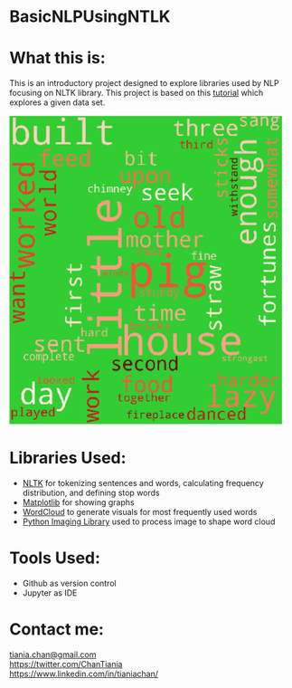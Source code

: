 # BasicNLPUsingNTLK
# What this is:
This is an introductory project designed to explore libraries used by NLP focusing on NLTK library. This project is based on this [tutorial](https://medium.com/towards-artificial-intelligence/natural-language-processing-nlp-with-python-tutorial-for-beginners-1f54e610a1a0) which explores a given data set. 

<img src = "https://github.com/tianiachan/BasicNLPUsingNTLK/blob/main/christmasTreeWordCloud.PNG">

# Libraries Used:
* [NLTK](https://www.nltk.org/) for tokenizing sentences and words, calculating frequency distribution, and defining stop words
* [Matplotlib](https://www.nltk.org/) for showing graphs<br/>
* [WordCloud](https://github.com/amueller/word_cloud) to generate visuals for most frequently used words<br/>
* [Python Imaging Library](https://pillow.readthedocs.io/en/stable/) used to process image to shape word cloud<br/>

# Tools Used:
* Github as version control
* Jupyter  as IDE

# Contact me:

tiania.chan@gmail.com<br/>
https://twitter.com/ChanTiania<br/>
https://www.linkedin.com/in/tianiachan/<br/>
